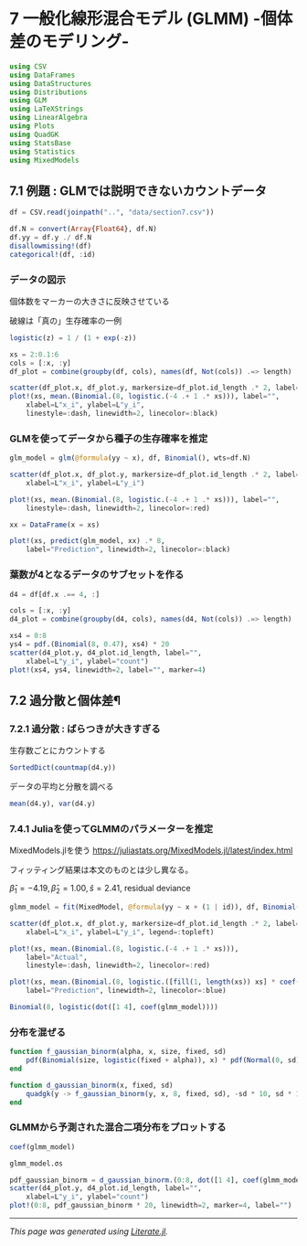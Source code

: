 # 7 一般化線形混合モデル (GLMM) -個体差のモデリング-

```julia
using CSV
using DataFrames
using DataStructures
using Distributions
using GLM
using LaTeXStrings
using LinearAlgebra
using Plots
using QuadGK
using StatsBase
using Statistics
using MixedModels
```

## 7.1 例題 : GLMでは説明できないカウントデータ

```julia
df = CSV.read(joinpath("..", "data/section7.csv"))
```

```julia
df.N = convert(Array{Float64}, df.N)
df.yy = df.y ./ df.N
disallowmissing!(df)
categorical!(df, :id)
```

### データの図示
個体数をマーカーの大きさに反映させている

破線は「真の」生存確率の一例

```julia
logistic(z) = 1 / (1 + exp(-z))

xs = 2:0.1:6
cols = [:x, :y]
df_plot = combine(groupby(df, cols), names(df, Not(cols)) .=> length)

scatter(df_plot.x, df_plot.y, markersize=df_plot.id_length .* 2, label="")
plot!(xs, mean.(Binomial.(8, logistic.(-4 .+ 1 .* xs))), label="",
    xlabel=L"x_i", ylabel=L"y_i",
    linestyle=:dash, linewidth=2, linecolor=:black)
```

### GLMを使ってデータから種子の生存確率を推定

```julia
glm_model = glm(@formula(yy ~ x), df, Binomial(), wts=df.N)
```

```julia
scatter(df_plot.x, df_plot.y, markersize=df_plot.id_length .* 2, label="",
    xlabel=L"x_i", ylabel=L"y_i")

plot!(xs, mean.(Binomial.(8, logistic.(-4 .+ 1 .* xs))), label="",
    linestyle=:dash, linewidth=2, linecolor=:red)

xx = DataFrame(x = xs)

plot!(xs, predict(glm_model, xx) .* 8,
    label="Prediction", linewidth=2, linecolor=:black)
```

### 葉数が4となるデータのサブセットを作る

```julia
d4 = df[df.x .== 4, :]
```

```julia
cols = [:x, :y]
d4_plot = combine(groupby(d4, cols), names(d4, Not(cols)) .=> length)
```

```julia
xs4 = 0:8
ys4 = pdf.(Binomial(8, 0.47), xs4) * 20
scatter(d4_plot.y, d4_plot.id_length, label="",
    xlabel=L"y_i", ylabel="count")
plot!(xs4, ys4, linewidth=2, label="", marker=4)
```

## 7.2 過分散と個体差¶
### 7.2.1 過分散 : ばらつきが大きすぎる
生存数ごとにカウントする

```julia
SortedDict(countmap(d4.y))
```

データの平均と分散を調べる

```julia
mean(d4.y), var(d4.y)
```

### 7.4.1 Juliaを使ってGLMMのパラメーターを推定
MixedModels.jlを使う
https://juliastats.org/MixedModels.jl/latest/index.html

フィッティング結果は本文のものとは少し異なる。

$\hat{\beta}_1 = -4.19, \hat{\beta}_2 = 1.00, \hat{s}=2.41,$ residual deviance

```julia
glmm_model = fit(MixedModel, @formula(yy ~ x + (1 | id)), df, Binomial(); wts=df.N)
```

```julia
scatter(df_plot.x, df_plot.y, markersize=df_plot.id_length .* 2, label="",
    xlabel=L"x_i", ylabel=L"y_i", legend=:topleft)

plot!(xs, mean.(Binomial.(8, logistic.(-4 .+ 1 .* xs))),
    label="Actual",
    linestyle=:dash, linewidth=2, linecolor=:red)

plot!(xs, mean.(Binomial.(8, logistic.([fill(1, length(xs)) xs] * coef(glmm_model)))),
    label="Prediction", linewidth=2, linecolor=:blue)
```

```julia
Binomial(8, logistic(dot([1 4], coef(glmm_model))))
```

### 分布を混ぜる

```julia
function f_gaussian_binorm(alpha, x, size, fixed, sd)
    pdf(Binomial(size, logistic(fixed + alpha)), x) * pdf(Normal(0, sd), alpha)
end

function d_gaussian_binorm(x, fixed, sd)
    quadgk(y -> f_gaussian_binorm(y, x, 8, fixed, sd), -sd * 10, sd * 10)[1]
end
```

### GLMMから予測された混合二項分布をプロットする

```julia
coef(glmm_model)
```

```julia
glmm_model.σs
```

```julia
pdf_gaussian_binorm = d_gaussian_binorm.(0:8, dot([1 4], coef(glmm_model)), glmm_model.σs[1][1])
scatter(d4_plot.y, d4_plot.id_length, label="",
    xlabel=L"y_i", ylabel="count")
plot!(0:8, pdf_gaussian_binorm * 20, linewidth=2, marker=4, label="")
```

---

*This page was generated using [Literate.jl](https://github.com/fredrikekre/Literate.jl).*

